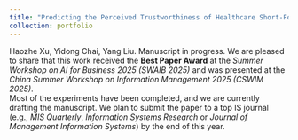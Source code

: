 ```yaml
---
title: "Predicting the Perceived Trustworthiness of Healthcare Short-Form Videos: A Deep Neural Point Process–enhanced Multimodal Learning Approach"
collection: portfolio
---
```

Haozhe Xu, Yidong Chai, Yang Liu. Manuscript in progress.
We are pleased to share that this work received the **Best Paper Award** at the *Summer Workshop on AI for Business 2025 (SWAIB 2025)* and was presented at the *China Summer Workshop on Information Management 2025 (CSWIM 2025)*.  
Most of the experiments have been completed, and we are currently drafting the manuscript. We plan to submit the paper to a top IS journal (e.g., *MIS Quarterly*,  *Information Systems Research* or *Journal of Management Information Systems*) by the end of this year.
